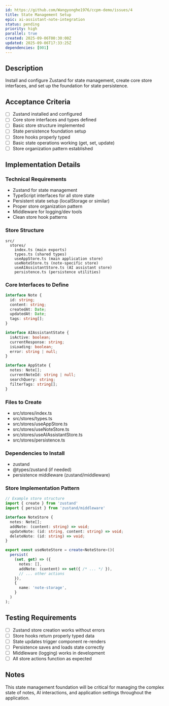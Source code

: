 ```yaml
---
id: https://github.com/Wangyonghe1976/ccpm-demo/issues/4
title: State Management Setup
epic: ai-assistant-note-integration
status: pending
priority: high
parallel: true
created: 2025-09-06T00:30:00Z
updated: 2025-09-06T17:33:25Z
dependencies: [001]
---
```


## Description
Install and configure Zustand for state management, create core store interfaces, and set up the foundation for state persistence.

## Acceptance Criteria
- [ ] Zustand installed and configured
- [ ] Core store interfaces and types defined
- [ ] Basic store structure implemented
- [ ] State persistence foundation setup
- [ ] Store hooks properly typed
- [ ] Basic state operations working (get, set, update)
- [ ] Store organization pattern established

## Implementation Details

### Technical Requirements
- Zustand for state management
- TypeScript interfaces for all store state
- Persistent state setup (localStorage or similar)
- Proper store organization pattern
- Middleware for logging/dev tools
- Clean store hook patterns

### Store Structure
```
src/
  stores/
    index.ts (main exports)
    types.ts (shared types)
    useAppStore.ts (main application store)
    useNoteStore.ts (note-specific store)
    useAIAssistantStore.ts (AI assistant store)
    persistence.ts (persistence utilities)
```

### Core Interfaces to Define
```typescript
interface Note {
  id: string;
  content: string;
  createdAt: Date;
  updatedAt: Date;
  tags: string[];
}

interface AIAssistantState {
  isActive: boolean;
  currentResponse: string;
  isLoading: boolean;
  error: string | null;
}

interface AppState {
  notes: Note[];
  currentNoteId: string | null;
  searchQuery: string;
  filterTags: string[];
}
```

### Files to Create
- src/stores/index.ts
- src/stores/types.ts
- src/stores/useAppStore.ts
- src/stores/useNoteStore.ts
- src/stores/useAIAssistantStore.ts
- src/stores/persistence.ts

### Dependencies to Install
- zustand
- @types/zustand (if needed)
- persistence middleware (zustand/middleware)

### Store Implementation Pattern
```typescript
// Example store structure
import { create } from 'zustand'
import { persist } from 'zustand/middleware'

interface NoteStore {
  notes: Note[];
  addNote: (content: string) => void;
  updateNote: (id: string, content: string) => void;
  deleteNote: (id: string) => void;
}

export const useNoteStore = create<NoteStore>()(
  persist(
    (set, get) => ({
      notes: [],
      addNote: (content) => set({ /* ... */ }),
      // ... other actions
    }),
    {
      name: 'note-storage',
    }
  )
);
```

## Testing Requirements
- [ ] Zustand store creation works without errors
- [ ] Store hooks return properly typed data
- [ ] State updates trigger component re-renders
- [ ] Persistence saves and loads state correctly
- [ ] Middleware (logging) works in development
- [ ] All store actions function as expected

## Notes
This state management foundation will be critical for managing the complex state of notes, AI interactions, and application settings throughout the application.
